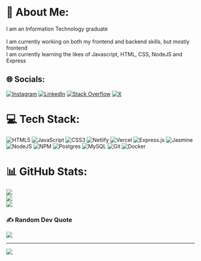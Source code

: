 # 💫 About Me:
I am an Information Technology graduate<br><br>I am currently working on both my frontend and backend skills, but mostly frontend<br>I am currently learning the likes of Javascript, HTML, CSS, NodeJS and Express


## 🌐 Socials:
[![Instagram](https://img.shields.io/badge/Instagram-%23E4405F.svg?logo=Instagram&logoColor=white)](https://instagram.com/nomfundoflorence_) [![LinkedIn](https://img.shields.io/badge/LinkedIn-%230077B5.svg?logo=linkedin&logoColor=white)](https://www.linkedin.com/in/nomfundo-mlangeni-221b83227/) [![Stack Overflow](https://img.shields.io/badge/-Stackoverflow-FE7A16?logo=stack-overflow&logoColor=white)](https://stackoverflow.com/users/21957808) [![X](https://img.shields.io/badge/X-black.svg?logo=X&logoColor=white)](https://x.com/NomfundoMl66232) 

# 💻 Tech Stack:
![HTML5](https://img.shields.io/badge/html5-%23E34F26.svg?style=for-the-badge&logo=html5&logoColor=white) ![JavaScript](https://img.shields.io/badge/javascript-%23323330.svg?style=for-the-badge&logo=javascript&logoColor=%23F7DF1E) ![CSS3](https://img.shields.io/badge/css3-%231572B6.svg?style=for-the-badge&logo=css3&logoColor=white) ![Netlify](https://img.shields.io/badge/netlify-%23000000.svg?style=for-the-badge&logo=netlify&logoColor=#00C7B7) ![Vercel](https://img.shields.io/badge/vercel-%23000000.svg?style=for-the-badge&logo=vercel&logoColor=white) ![Express.js](https://img.shields.io/badge/express.js-%23404d59.svg?style=for-the-badge&logo=express&logoColor=%2361DAFB) ![Jasmine](https://img.shields.io/badge/jasmine-%238A4182.svg?style=for-the-badge&logo=jasmine&logoColor=white) ![NodeJS](https://img.shields.io/badge/node.js-6DA55F?style=for-the-badge&logo=node.js&logoColor=white) ![NPM](https://img.shields.io/badge/NPM-%23CB3837.svg?style=for-the-badge&logo=npm&logoColor=white) ![Postgres](https://img.shields.io/badge/postgres-%23316192.svg?style=for-the-badge&logo=postgresql&logoColor=white) ![MySQL](https://img.shields.io/badge/mysql-4479A1.svg?style=for-the-badge&logo=mysql&logoColor=white) ![Git](https://img.shields.io/badge/git-%23F05033.svg?style=for-the-badge&logo=git&logoColor=white) ![Docker](https://img.shields.io/badge/docker-%230db7ed.svg?style=for-the-badge&logo=docker&logoColor=white)
# 📊 GitHub Stats:
![](https://github-readme-stats.vercel.app/api?username=NomfundoFlorence&theme=neon&hide_border=false&include_all_commits=true&count_private=true)<br/>
![](https://github-readme-streak-stats.herokuapp.com/?user=NomfundoFlorence&theme=neon&hide_border=false)<br/>
![](https://github-readme-stats.vercel.app/api/top-langs/?username=NomfundoFlorence&theme=neon&hide_border=false&include_all_commits=true&count_private=true&layout=compact)

### ✍️ Random Dev Quote
![](https://quotes-github-readme.vercel.app/api?type=horizontal&theme=radical)

---
[![](https://visitcount.itsvg.in/api?id=NomfundoFlorence&icon=0&color=10)](https://visitcount.itsvg.in)

<!-- Proudly created with GPRM ( https://gprm.itsvg.in ) -->
